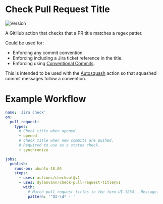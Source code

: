 # Check Pull Request Title

![Version](https://img.shields.io/github/v/release/dylanvann/check-pull-request-title?style=flat-square)

A GitHub action that checks that a PR title matches a regex patter.

Could be used for:

- Enforcing any commit convention.
- Enforcing including a Jira ticket reference in the title.
- Enforcing using [Conventional Commits](https://www.conventionalcommits.org/en/v1.0.0/).

This is intended to be used with the [Autosquash](https://github.com/tibdex/autosquash) action so that squashed commit messages follow a convention.

# Example Workflow

```yml
name: 'Jira Check'
on:
  pull_request:
    types:
      # Check title when opened.
      - opened
      # Check title when new commits are pushed.
      # Required to use as a status check.
      - synchronize

jobs:
  publish:
    runs-on: ubuntu-18.04
    steps:
      - uses: actions/checkout@v1
      - uses: dylanvann/check-pull-request-title@v1
        with:
          # Match pull request titles in the form UI-1234 - Message.
          pattern: '^UI-\d* - '
```
